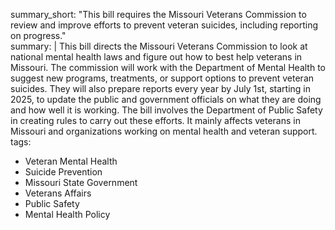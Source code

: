 summary_short: "This bill requires the Missouri Veterans Commission to review and improve efforts to prevent veteran suicides, including reporting on progress."  
summary: |
  This bill directs the Missouri Veterans Commission to look at national mental health laws and figure out how to best help veterans in Missouri. The commission will work with the Department of Mental Health to suggest new programs, treatments, or support options to prevent veteran suicides. They will also prepare reports every year by July 1st, starting in 2025, to update the public and government officials on what they are doing and how well it is working. The bill involves the Department of Public Safety in creating rules to carry out these efforts. It mainly affects veterans in Missouri and organizations working on mental health and veteran support.  
tags:
  - Veteran Mental Health
  - Suicide Prevention
  - Missouri State Government
  - Veterans Affairs
  - Public Safety
  - Mental Health Policy
